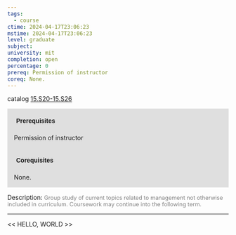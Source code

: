 ```yaml
---
tags:
  - course
ctime: 2024-04-17T23:06:23
mstime: 2024-04-17T23:06:23
level: graduate
subject: 
university: mit
completion: open
percentage: 0
prereq: Permission of instructor
coreq: None.
---
```


catalog [15.S20-15.S26](http://student.mit.edu/catalog/m15c.html#15.S26)

<span style="display: block; padding: 15px; background-color: rgb(100, 100, 100, 0.2);"><font id="m_prereq1347_0" style="display: block; font-family: Arial, sans-serif; font-weight: bold; padding: 5px">Prerequisites</font><br><span id="prereq1347_0">Permission of instructor</span></span>
<span style="display: block; padding: 15px; background-color: rgb(100, 100, 100, 0.2);"><font id="m_coreq1347_0" style="display: block; font-family: Arial, sans-serif; font-weight: bold; padding: 5px">Corequisites</font><br><span id="coreq1347_0">None.</span></span>

<font style="">Description:</font>
<font style="color: grey; font-size: 0.8rem;">Group study of current topics related to management not otherwise included in curriculum. Coursework may continue into the following term.</font>



---

<< HELLO, WORLD >>
